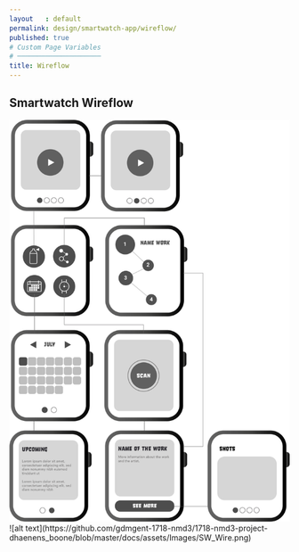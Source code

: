```yaml
---
layout   : default
permalink: design/smartwatch-app/wireflow/
published: true
# Custom Page Variables
# ─────────────────────
title: Wireflow
---
```

<h2>Smartwatch Wireflow</h2>
<img src="../../assets/Images/SW_Wire.png">
![alt text](https://github.com/gdmgent-1718-nmd3/1718-nmd3-project-dhaenens_boone/blob/master/docs/assets/Images/SW_Wire.png)
